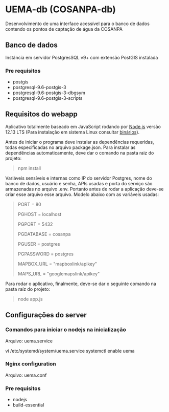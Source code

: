 # UEMA-db (COSANPA-db)
Desenvolvimento de uma interface acessível para o banco de dados contendo os pontos de captação de água da COSANPA

## Banco de dados
Instância em servidor PostgresSQL v9+ com extensão PostGIS instalada
### Pre requisitos
- postgis
- postgresql-9.6-postgis-3 
- postgresql-9.6-postgis-3-dbgsym 
- postgresql-9.6-postgis-3-scripts

## Requisitos do webapp
Aplicativo totalmente baseado em JavaScript rodando por [Node.js](https://nodejs.org/en/) versão 12.13 LTS (Para instalação em sistema Linux consultar [binários](https://github.com/nodesource/distributions/blob/master/README.md)).

Antes de iniciar o programa deve instalar as dependências requeridas, todas especificadas no arquivo package.json. Para instalar as dependências automaticamente, deve dar o comando na pasta raiz do projeto:
>npm install

Variáveis sensíveis e internas como IP do servidor Postgres, nome do banco de dados, usuário e senha, APIs usadas e porta do serviço são armazenadas no arquivo .env. Portanto antes de rodar a aplicação deve-se criar esse arquivo esse arquivo. Modelo abaixo com as variáveis usadas:

> PORT = 80
> 
> PGHOST = localhost
> 
> PGPORT = 5432
> 
> PGDATABASE = cosanpa
> 
> PGUSER = postgres
> 
> PGPASSWORD = postgres
> 
> MAPBOX_URL = "mapboxlink/apikey"
>
> MAPS_URL = "googlemapslink/apikey"


Para rodar o aplicativo, finalmente, deve-se dar o seguinte comando na pasta raíz do projeto:
>node app.js

## Configurações do server

### Comandos para iniciar o nodejs na inicialização

Arquivo: uema.service 

vi /etc/systemd/system/uema.service 
systemctl enable uema


### Nginx configuration

Arquivo: uema.conf



### Pre requisitos
- nodejs 
- build-essential